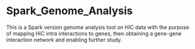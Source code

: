 # Spark_Genome_Analysis
This is a Spark version genome analysis tool on HiC data with the purpose of mapping HiC intra interactions to genes, then obtaining a gene-gene interaction network and enabling further study.
